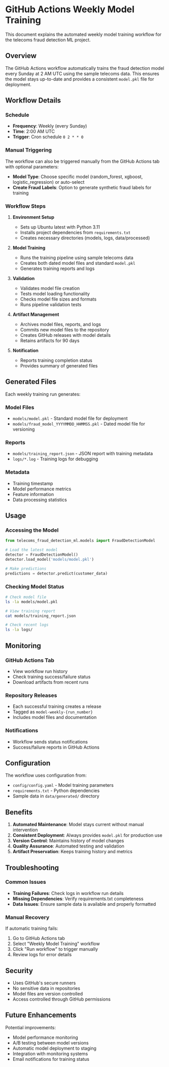 # GitHub Actions Weekly Model Training

This document explains the automated weekly model training workflow for the telecoms fraud detection ML project.

## Overview

The GitHub Actions workflow automatically trains the fraud detection model every Sunday at 2 AM UTC using the sample telecoms data. This ensures the model stays up-to-date and provides a consistent `model.pkl` file for deployment.

## Workflow Details

### Schedule
- **Frequency**: Weekly (every Sunday)
- **Time**: 2:00 AM UTC
- **Trigger**: Cron schedule `0 2 * * 0`

### Manual Triggering
The workflow can also be triggered manually from the GitHub Actions tab with optional parameters:
- **Model Type**: Choose specific model (random_forest, xgboost, logistic_regression) or auto-select
- **Create Fraud Labels**: Option to generate synthetic fraud labels for training

### Workflow Steps

1. **Environment Setup**
   - Sets up Ubuntu latest with Python 3.11
   - Installs project dependencies from `requirements.txt`
   - Creates necessary directories (models, logs, data/processed)

2. **Model Training**
   - Runs the training pipeline using sample telecoms data
   - Creates both dated model files and standard `model.pkl`
   - Generates training reports and logs

3. **Validation**
   - Validates model file creation
   - Tests model loading functionality
   - Checks model file sizes and formats
   - Runs pipeline validation tests

4. **Artifact Management**
   - Archives model files, reports, and logs
   - Commits new model files to the repository
   - Creates GitHub releases with model details
   - Retains artifacts for 90 days

5. **Notification**
   - Reports training completion status
   - Provides summary of generated files

## Generated Files

Each weekly training run generates:

### Model Files
- `models/model.pkl` - Standard model file for deployment
- `models/fraud_model_YYYYMMDD_HHMMSS.pkl` - Dated model file for versioning

### Reports
- `models/training_report.json` - JSON report with training metadata
- `logs/*.log` - Training logs for debugging

### Metadata
- Training timestamp
- Model performance metrics
- Feature information
- Data processing statistics

## Usage

### Accessing the Model
```python
from telecoms_fraud_detection_ml.models import FraudDetectionModel

# Load the latest model
detector = FraudDetectionModel()
detector.load_model('models/model.pkl')

# Make predictions
predictions = detector.predict(customer_data)
```

### Checking Model Status
```bash
# Check model file
ls -la models/model.pkl

# View training report
cat models/training_report.json

# Check recent logs
ls -la logs/
```

## Monitoring

### GitHub Actions Tab
- View workflow run history
- Check training success/failure status
- Download artifacts from recent runs

### Repository Releases
- Each successful training creates a release
- Tagged as `model-weekly-{run_number}`
- Includes model files and documentation

### Notifications
- Workflow sends status notifications
- Success/failure reports in GitHub Actions

## Configuration

The workflow uses configuration from:
- `config/config.yaml` - Model training parameters
- `requirements.txt` - Python dependencies
- Sample data in `data/generated/` directory

## Benefits

1. **Automated Maintenance**: Model stays current without manual intervention
2. **Consistent Deployment**: Always provides `model.pkl` for production use
3. **Version Control**: Maintains history of model changes
4. **Quality Assurance**: Automated testing and validation
5. **Artifact Preservation**: Keeps training history and metrics

## Troubleshooting

### Common Issues
- **Training Failures**: Check logs in workflow run details
- **Missing Dependencies**: Verify requirements.txt completeness
- **Data Issues**: Ensure sample data is available and properly formatted

### Manual Recovery
If automatic training fails:
1. Go to GitHub Actions tab
2. Select "Weekly Model Training" workflow
3. Click "Run workflow" to trigger manually
4. Review logs for error details

## Security

- Uses GitHub's secure runners
- No sensitive data in repositories
- Model files are version controlled
- Access controlled through GitHub permissions

## Future Enhancements

Potential improvements:
- Model performance monitoring
- A/B testing between model versions
- Automatic model deployment to staging
- Integration with monitoring systems
- Email notifications for training status

